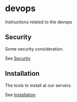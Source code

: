 # devops
Instructions related to the devops

## Security
Some security consideration.

See [Security](Security.md)

## Installation
The tools to install at our servers.

See [Installation](Installation.md)
